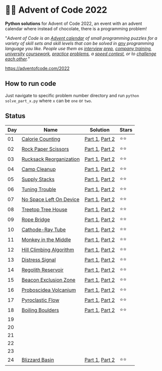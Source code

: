 # 🎄🧩 Advent of Code 2022

**Python solutions** for Advent of Code 2022, an event with an advent calendar where instead of chocolate, there is a programming problem!

"*_Advent of Code_ is an [Advent calendar](https://en.wikipedia.org/wiki/Advent_calendar) of small programming puzzles for a variety of skill sets and skill levels that can be solved in [any](https://github.com/search?q=advent+of+code) programming language you like. People use them as [interview](https://y3l2n.com/2018/05/09/interview-prep-advent-of-code/)  [prep](https://twitter.com/dznqbit/status/1037607793144938497), [company training](https://twitter.com/pgoultiaev/status/950805811583963137), [university](https://gitlab.com/imhoffman/fa19b4-mat3006/wikis/home)  [coursework](https://gribblelab.org/teaching/scicomp2021/index.html), [practice](https://twitter.com/mrdanielklein/status/936267621468483584)  [problems](https://comp215.blogs.rice.edu/), a [speed contest](https://adventofcode.com/leaderboard), or to [challenge each other](https://www.reddit.com/r/adventofcode/search?q=flair%3Aupping&restrict_sr=on).*"


https://adventofcode.com/2022

## How to run code

Just navigate to specific problem number directory and run `python solve_part_x.py` where `x` can be `one` or `two`.


## Status

| Day | Name                                                           | Solution                                                                                                                                                                                     | Stars |
| --- | -------------------------------------------------------------- | --------                                                                                                                                                                                     | ----- |
| 01  | [Calorie Counting](https://adventofcode.com/2022/day/1)        | [Part 1](https://github.com/reidemeister94/advent-of-code-2022/blob/main/1/solve_part_one.py), [Part 2](https://github.com/reidemeister94/advent-of-code-2022/blob/main/1/solve_part_two.py) |  ⭐⭐   |
| 02  | [Rock Paper Scissors](https://adventofcode.com/2022/day/2)     | [Part 1](https://github.com/reidemeister94/advent-of-code-2022/blob/main/2/solve_part_one.py), [Part 2](https://github.com/reidemeister94/advent-of-code-2022/blob/main/2/solve_part_two.py) |  ⭐⭐   |
| 03  | [Rucksack Reorganization](https://adventofcode.com/2022/day/3) | [Part 1](https://github.com/reidemeister94/advent-of-code-2022/blob/main/3/solve_part_one.py), [Part 2](https://github.com/reidemeister94/advent-of-code-2022/blob/main/3/solve_part_two.py) |  ⭐⭐   |
| 04  | [Camp Cleanup](https://adventofcode.com/2022/day/4)            | [Part 1](https://github.com/reidemeister94/advent-of-code-2022/blob/main/4/solve_part_one.py), [Part 2](https://github.com/reidemeister94/advent-of-code-2022/blob/main/4/solve_part_two.py) |  ⭐⭐   |
| 05  | [Supply Stacks](https://adventofcode.com/2022/day/5)            | [Part 1](https://github.com/reidemeister94/advent-of-code-2022/blob/main/5/solve_part_one.py), [Part 2](https://github.com/reidemeister94/advent-of-code-2022/blob/main/5/solve_part_two.py) |  ⭐⭐   |
| 06  | [Tuning Trouble](https://adventofcode.com/2022/day/6)            | [Part 1](https://github.com/reidemeister94/advent-of-code-2022/blob/main/6/solve_part_one.py), [Part 2](https://github.com/reidemeister94/advent-of-code-2022/blob/main/6/solve_part_two.py) |  ⭐⭐   |
| 07  | [No Space Left On Device](https://adventofcode.com/2022/day/7)            | [Part 1](https://github.com/reidemeister94/advent-of-code-2022/blob/main/7/solve_part_one.py), [Part 2](https://github.com/reidemeister94/advent-of-code-2022/blob/main/7/solve_part_two.py) |  ⭐⭐   |
| 08  | [Treetop Tree House](https://adventofcode.com/2022/day/8)            | [Part 1](https://github.com/reidemeister94/advent-of-code-2022/blob/main/8/solve_part_one.py), [Part 2](https://github.com/reidemeister94/advent-of-code-2022/blob/main/8/solve_part_two.py) |  ⭐⭐   |
| 09  | [Rope Bridge](https://adventofcode.com/2022/day/9)            | [Part 1](https://github.com/reidemeister94/advent-of-code-2022/blob/main/9/solve_part_one.py), [Part 2](https://github.com/reidemeister94/advent-of-code-2022/blob/main/9/solve_part_two.py) |  ⭐⭐   |
| 10  | [Cathode-Ray Tube](https://adventofcode.com/2022/day/10)            | [Part 1](https://github.com/reidemeister94/advent-of-code-2022/blob/main/10/solve_part_one.py), [Part 2](https://github.com/reidemeister94/advent-of-code-2022/blob/main/10/solve_part_two.py) |  ⭐⭐   |
| 11  | [Monkey in the Middle](https://adventofcode.com/2022/day/11)            | [Part 1](https://github.com/reidemeister94/advent-of-code-2022/blob/main/11/solve_part_one.py), [Part 2](https://github.com/reidemeister94/advent-of-code-2022/blob/main/11/solve_part_two.py) |  ⭐⭐   |
| 12  | [Hill Climbing Algorithm](https://adventofcode.com/2022/day/12)            | [Part 1](https://github.com/reidemeister94/advent-of-code-2022/blob/main/12/solve_part_one.py), [Part 2](https://github.com/reidemeister94/advent-of-code-2022/blob/main/12/solve_part_two.py) |  ⭐⭐   |
| 13  | [Distress Signal](https://adventofcode.com/2022/day/13)            | [Part 1](https://github.com/reidemeister94/advent-of-code-2022/blob/main/13/solve_part_one.py), [Part 2](https://github.com/reidemeister94/advent-of-code-2022/blob/main/13/solve_part_two.py) |  ⭐⭐   |
| 14  | [Regolith Reservoir](https://adventofcode.com/2022/day/14)            | [Part 1](https://github.com/reidemeister94/advent-of-code-2022/blob/main/14/solve_part_one.py), [Part 2](https://github.com/reidemeister94/advent-of-code-2022/blob/main/14/solve_part_two.py) |  ⭐⭐   |
| 15  | [Beacon Exclusion Zone](https://adventofcode.com/2022/day/15)            | [Part 1](https://github.com/reidemeister94/advent-of-code-2022/blob/main/15/solve_part_one.py), [Part 2](https://github.com/reidemeister94/advent-of-code-2022/blob/main/15/solve_part_two.py) |  ⭐⭐   |
| 16  | [Proboscidea Volcanium](https://adventofcode.com/2022/day/16)            | [Part 1](https://github.com/reidemeister94/advent-of-code-2022/blob/main/16/solve_part_one.py), [Part 2](https://github.com/reidemeister94/advent-of-code-2022/blob/main/16/solve_part_two.py) |  ⭐⭐   |
| 17  | [Pyroclastic Flow](https://adventofcode.com/2022/day/17)            | [Part 1](https://github.com/reidemeister94/advent-of-code-2022/blob/main/17/solve_part_one.py), [Part 2](https://github.com/reidemeister94/advent-of-code-2022/blob/main/17/solve_part_two.py) |  ⭐⭐   |
| 18  | [Boiling Boulders](https://adventofcode.com/2022/day/18)            | [Part 1](https://github.com/reidemeister94/advent-of-code-2022/blob/main/18/solve_part_one.py), [Part 2](https://github.com/reidemeister94/advent-of-code-2022/blob/main/18/solve_part_two.py) |  ⭐⭐   |
| 19  |                                                                |                                                                                                                                                                                              |        |
| 20  |                                                                |                                                                                                                                                                                              |        |
| 21  |                                                                |                                                                                                                                                                                              |        |
| 22  |                                                                |                                                                                                                                                                                              |        |
| 23  |                                                                |                                                                                                                                                                                              |        |
| 24  | [Blizzard Basin](https://adventofcode.com/2022/day/24)            | [Part 1](https://github.com/reidemeister94/advent-of-code-2022/blob/main/24/solve_part_one.py), [Part 2](https://github.com/reidemeister94/advent-of-code-2022/blob/main/24/solve_part_two.py) |  ⭐⭐   |
